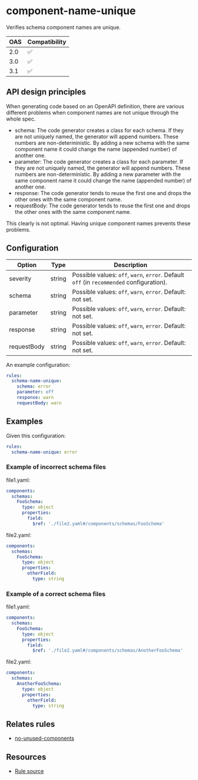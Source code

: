 # component-name-unique

Verifies schema component names are unique.

|OAS|Compatibility|
|---|---|
|2.0|✅|
|3.0|✅|
|3.1|✅|


## API design principles

When generating code based on an OpenAPI definition, there are various different problems when component names are not
unique through the whole spec.

- schema: The code generator creates a class for each schema.
  If they are not uniquely named, the generator will append numbers. These numbers are non-deterministic.
  By adding a new schema with the same component name it could change the name (appended number) of another one.
- parameter: The code generator creates a class for each parameter.
  If they are not uniquely named, the generator will append numbers. These numbers are non-deterministic.
  By adding a new parameter with the same component name it could change the name (appended number) of another one.
- response: The code generator tends to reuse the first one and drops the other ones with the same component name.
- requestBody: The code generator tends to reuse the first one and drops the other ones with the same component name.

This clearly is not optimal. Having unique component names prevents these problems.

## Configuration

| Option      |Type| Description                                                                              |
|-------------|---|------------------------------------------------------------------------------------------|
| severity    |string| Possible values: `off`, `warn`, `error`. Default `off` (in `recommended` configuration). |
| schema      |string| Possible values: `off`, `warn`, `error`. Default: not set. |
| parameter   |string| Possible values: `off`, `warn`, `error`. Default: not set. |
| response    |string| Possible values: `off`, `warn`, `error`. Default: not set. |
| requestBody |string| Possible values: `off`, `warn`, `error`. Default: not set. |

An example configuration:

```yaml
rules:
  schema-name-unique:
    schema: error
    parameter: off
    response: warn
    requestBody: warn
```

## Examples


Given this configuration:

```yaml
rules:
  schema-name-unique: error
```

### Example of **incorrect** schema files

file1.yaml:
```yaml
components:
  schemas:
    FooSchema:
      type: object
      properties:
        field:
          $ref: './file2.yaml#/components/schemas/FooSchema'
```

file2.yaml:
```yaml
components:
  schemas:
    FooSchema:
      type: object
      properties:
        otherField:
          type: string
```

### Example of a **correct** schema files

file1.yaml:
```yaml
components:
  schemas:
    FooSchema:
      type: object
      properties:
        field:
          $ref: './file2.yaml#/components/schemas/AnotherFooSchema'
```

file2.yaml:
```yaml
components:
  schemas:
    AnotherFooSchema:
      type: object
      properties:
        otherField:
          type: string
```

## Relates rules

- [no-unused-components](./no-unused-components.md)

## Resources

- [Rule source](https://github.com/Redocly/redocly-cli/blob/main/packages/core/src/rules/common/component-name-unique.ts)
